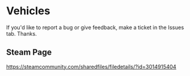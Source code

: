 # Vehicles

If you'd like to report a bug or give feedback, make a ticket in the Issues tab. Thanks.

## Steam Page
https://steamcommunity.com/sharedfiles/filedetails/?id=3014915404
